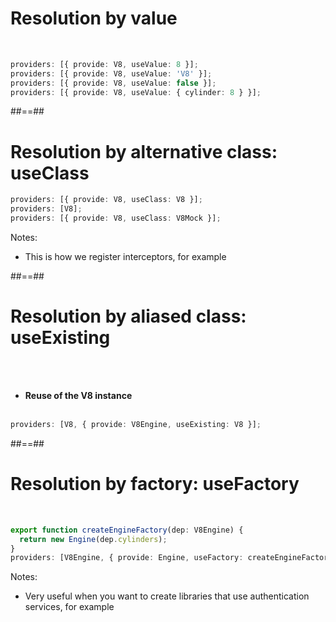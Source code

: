 <!-- .slide: class="with-code inconsolata" -->

# Resolution by value

<br/>

```typescript
providers: [{ provide: V8, useValue: 8 }];
providers: [{ provide: V8, useValue: 'V8' }];
providers: [{ provide: V8, useValue: false }];
providers: [{ provide: V8, useValue: { cylinder: 8 } }];
```

<!-- .element: class="big-code" -->

##==##

<!-- .slide: class="with-code inconsolata" -->

# Resolution by alternative class: useClass<br>

```typescript
providers: [{ provide: V8, useClass: V8 }];
providers: [V8];
providers: [{ provide: V8, useClass: V8Mock }];
```

<!-- .element: class="big-code" -->

Notes:

- This is how we register interceptors, for example

##==##

<!-- .slide: class="with-code inconsolata" -->

# Resolution by aliased class: useExisting

<br><br>

- <b>Reuse of the V8 instance</b><br><br>

```typescript
providers: [V8, { provide: V8Engine, useExisting: V8 }];
```

<!-- .element: class="big-code" -->

##==##

<!-- .slide: class="with-code inconsolata" -->

# Resolution by factory: useFactory

<br/>

```typescript
export function createEngineFactory(dep: V8Engine) {
  return new Engine(dep.cylinders);
}
providers: [V8Engine, { provide: Engine, useFactory: createEngineFactory, deps: [V8Engine] }];
```

<!-- .element: class="big-code" -->

Notes:

- Very useful when you want to create libraries that use authentication services, for example
